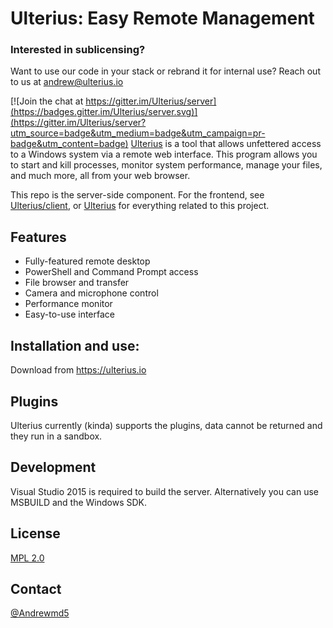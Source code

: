 # Ulterius: Easy Remote Management


### Interested in sublicensing? 

Want to use our code in your stack or rebrand it for internal use? Reach out to us at andrew@ulterius.io

[![Join the chat at https://gitter.im/Ulterius/server](https://badges.gitter.im/Ulterius/server.svg)](https://gitter.im/Ulterius/server?utm_source=badge&utm_medium=badge&utm_campaign=pr-badge&utm_content=badge)
[Ulterius][Ulterius site] is a tool that allows unfettered access to a Windows system via a remote web interface. This program allows you to start and kill processes, monitor system performance, manage your files, and much more, all from your web browser.

This repo is the server-side component. For the frontend, see [Ulterius/client], or [Ulterius] for everything related to this project.

Features
----
  - Fully-featured remote desktop
  - PowerShell and Command Prompt access
  - File browser and transfer
  - Camera and microphone control
  - Performance monitor
  - Easy-to-use interface

Installation and use:
----
Download from https://ulterius.io

Plugins
----
Ulterius currently (kinda) supports the plugins, data cannot be returned and they run in a sandbox. 

Development
----
Visual Studio 2015 is required to build the server. Alternatively you can use MSBUILD and the Windows SDK.

License
----

[MPL 2.0]

Contact
----
[@Andrewmd5]

   [Ulterius site]: <https://ulterius.xyz/>
   [Ulterius/Client]: <https://github.com/Ulterius/client>
   [Ulterius]: <https://github.com/Ulterius>
   [MPL 2.0]: <https://www.mozilla.org/en-US/MPL/2.0/>
   [@Andrewmd5]: <https://twitter.com/Andrewmd5>
